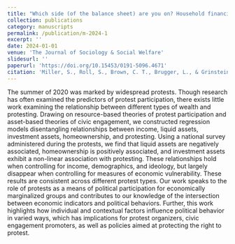 ```yaml
---
title: "Which side (of the balance sheet) are you on? Household financial resources and participation in the 2020 protests"
collection: publications
category: manuscripts
permalink: /publication/m-2024-1
excerpt: ''
date: 2024-01-01
venue: 'The Journal of Sociology & Social Welfare'
slidesurl: ''
paperurl: 'https://doi.org/10.15453/0191-5096.4671'
citation: 'Miller, S., Roll, S., Brown, C. T., Brugger, L., & Grinstein-Weiss, M. (2024). Which side (of the balance sheet) are you on? Household financial resources and participation in the 2020 protests. The Journal of Sociology & Social Welfare, 50(4). https://doi.org/10.15453/0191-5096.4671.'
---
```


The summer of 2020 was marked by widespread protests. Though research has often examined the predictors of protest participation, there exists little work examining the relationship between different types of wealth and protesting. Drawing on resource-based theories of protest participation and asset-based theories of civic engagement, we constructed regression models disentangling relationships between income, liquid assets, investment assets, homeownership, and protesting. Using a national survey administered during the protests, we find that liquid assets are negatively associated, homeownership is positively associated, and investment assets exhibit a non-linear association with protesting. These relationships hold when controlling for income, demographics, and ideology, but largely disappear when controlling for measures of economic vulnerability. These results are consistent across different protest types. Our work speaks to the role of protests as a means of political participation for economically marginalized groups and contributes to our knowledge of the intersection between economic indicators and political behaviors. Further, this work highlights how individual and contextual factors influence political behavior in varied ways, which has implications for protest organizers, civic engagement promoters, as well as policies aimed at protecting the right to protest.
